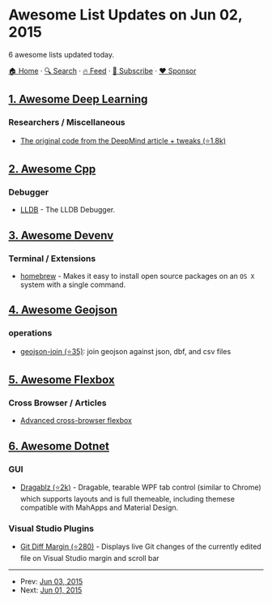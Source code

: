 # Awesome List Updates on Jun 02, 2015

6 awesome lists updated today.

[🏠 Home](/README.md) · [🔍 Search](https://www.trackawesomelist.com/search/) · [🔥 Feed](https://www.trackawesomelist.com/rss.xml) · [📮 Subscribe](https://trackawesomelist.us17.list-manage.com/subscribe?u=d2f0117aa829c83a63ec63c2f&id=36a103854c) · [❤️  Sponsor](https://github.com/sponsors/theowenyoung)



## [1. Awesome Deep Learning](/content/ChristosChristofidis/awesome-deep-learning/README.md)

### Researchers / Miscellaneous

*   [The original code from the DeepMind article + tweaks (⭐1.8k)](https://github.com/kuz/DeepMind-Atari-Deep-Q-Learner)

## [2. Awesome Cpp](/content/fffaraz/awesome-cpp/README.md)

### Debugger

*   [LLDB](http://lldb.llvm.org/) - The LLDB Debugger.

## [3. Awesome Devenv](/content/jondot/awesome-devenv/README.md)

### Terminal / Extensions

*   [homebrew](http://brew.sh) - Makes it easy to install open source packages on an `OS X` system with a single command.

## [4. Awesome Geojson](/content/tmcw/awesome-geojson/README.md)

### operations

*   [geojson-join (⭐35)](https://github.com/tmcw/geojson-join): join geojson against json, dbf, and csv files

## [5. Awesome Flexbox](/content/afonsopacifer/awesome-flexbox/README.md)

### Cross Browser / Articles

*   [Advanced cross-browser flexbox](https://dev.opera.com/articles/advanced-cross-browser-flexbox/)

## [6. Awesome Dotnet](/content/quozd/awesome-dotnet/README.md)

### GUI

*   [Dragablz (⭐2k)](https://github.com/ButchersBoy/Dragablz) - Dragable, tearable WPF tab control (similar to Chrome) which supports layouts and is full themeable, including themese compatible with MahApps and Material Design.

### Visual Studio Plugins

*   [Git Diff Margin (⭐280)](https://github.com/laurentkempe/GitDiffMargin) - Displays live Git changes of the currently edited file on Visual Studio margin and scroll bar

---

- Prev: [Jun 03, 2015](/content/2015/06/03/README.md)
- Next: [Jun 01, 2015](/content/2015/06/01/README.md)